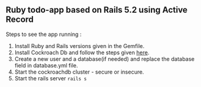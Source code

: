 ## Ruby todo-app based on Rails 5.2 using Active Record

Steps to see the app running :
1. Install Ruby and Rails versions given in the Gemfile.
2. Install Cockroach Db and follow the steps given [here](https://www.cockroachlabs.com/docs/v20.1/build-a-ruby-app-with-cockroachdb.html).
3. Create a new user and a database(if needed) and replace the database field in database.yml file.
4. Start the cockroachdb cluster - secure or insecure.
5. Start the rails server `rails s`